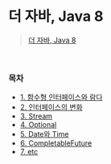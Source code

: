 # 더 자바, Java 8
> [더 자바, Java 8](https://www.inflearn.com/course/the-java-java8)
<br>

### 목차
- [1. 함수형 인터페이스와 람다](https://github.com/qlalzl9/TIL/blob/master/Java/Java8/functional_interfaces_lambda.md)
- [2. 인터페이스의 변화](https://github.com/qlalzl9/TIL/blob/master/Java/Java8/interface_change.md)
- [3. Stream]()
- [4. Optional]()
- [5. Date와 Time]()
- [6. CompletableFuture]()
- [7. etc]()